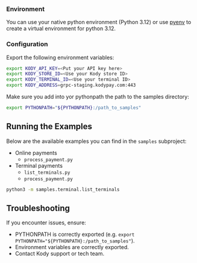### Environment

You can use your native python environment (Python 3.12) or use [pyenv](https://github.com/pyenv/pyenv) to create a virtual environment for python 3.12.

### Configuration

Export the following environment variables:

```bash
export KODY_API_KEY=<Put your API key here>
export KODY_STORE_ID=<Use your Kody store ID>
export KODY_TERMINAL_ID=<Use your terminal ID>
export KODY_ADDRESS=grpc-staging.kodypay.com:443
```

Make sure you add into yor pythonpath the path to the samples directory:

```bash
export PYTHONPATH="${PYTHONPATH}:/path_to_samples"
```

## Running the Examples
Below are the available examples you can find in the `samples` subproject:
- Online payments
    - `process_payment.py`
- Terminal payments
    - `list_terminals.py`
    - `process_payment.py`

```bash
python3 -m samples.terminal.list_terminals
```

## Troubleshooting

If you encounter issues, ensure:

- PYTHONPATH is correctly exported (e.g. `export PYTHONPATH="${PYTHONPATH}:/path_to_samples"`).
- Environment variables are correctly exported.
- Contact Kody support or tech team.